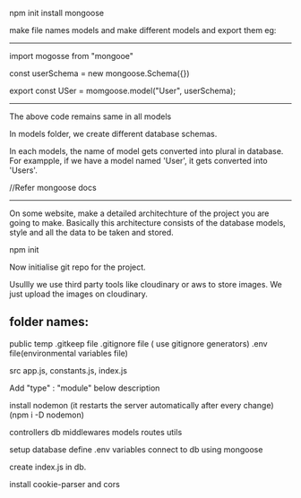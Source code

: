 npm init
install mongoose

make file names models and make different models and export them
eg:

---

import mogosse from "mongooe"

const userSchema = new mongoose.Schema({})

export const USer = momgoose.model("User", userSchema);

---

The above code remains same in all models

In models folder, we create different database schemas.

In each models, the name of model gets converted into plural in database. For exampple, if we have a model named 'User', it gets converted into 'Users'.

//Refer mongoose docs

---

On some website, make a detailed architechture of the project you are going to make. Basically this architecture consists of the database models, style and all the data to be taken and stored.

npm init

Now initialise git repo for the project.

Usullly we use third party tools like cloudinary or aws to store images. We just upload the images on cloudinary.

## folder names:

public
temp
.gitkeep file
.gitignore file ( use gitignore generators)
.env file(environmental variables file)

src
app.js, constants.js, index.js

Add "type" : "module" below description

install nodemon (it restarts the server automatically after every change) (npm i -D nodemon)

controllers
db
middlewares
models
routes
utils

setup database
define .env variables
connect to db using mongoose

create index.js in db.

install cookie-parser and cors